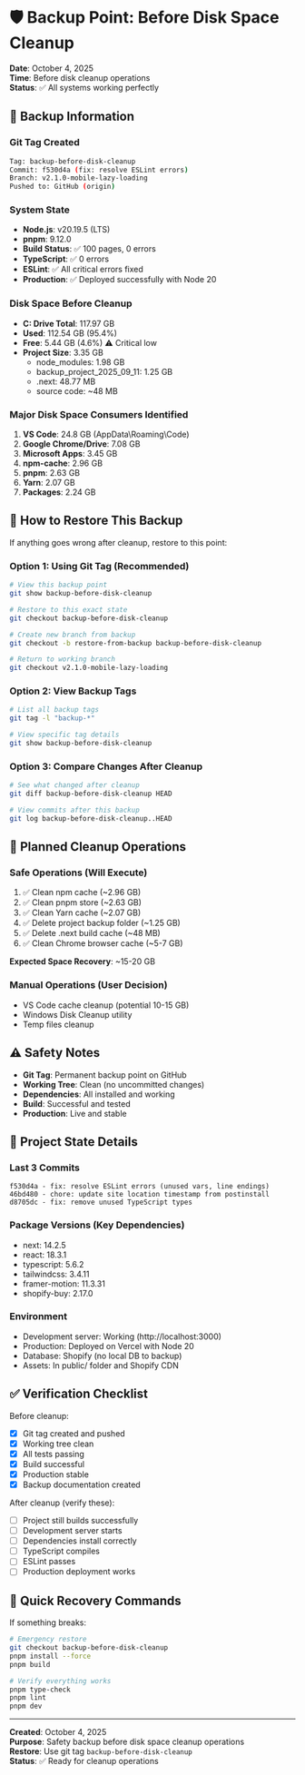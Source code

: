 # 🛡️ Backup Point: Before Disk Space Cleanup

**Date**: October 4, 2025  
**Time**: Before disk cleanup operations  
**Status**: ✅ All systems working perfectly

## 📍 Backup Information

### Git Tag Created

```bash
Tag: backup-before-disk-cleanup
Commit: f530d4a (fix: resolve ESLint errors)
Branch: v2.1.0-mobile-lazy-loading
Pushed to: GitHub (origin)
```

### System State

- **Node.js**: v20.19.5 (LTS)
- **pnpm**: 9.12.0
- **Build Status**: ✅ 100 pages, 0 errors
- **TypeScript**: ✅ 0 errors
- **ESLint**: ✅ All critical errors fixed
- **Production**: ✅ Deployed successfully with Node 20

### Disk Space Before Cleanup

- **C: Drive Total**: 117.97 GB
- **Used**: 112.54 GB (95.4%)
- **Free**: 5.44 GB (4.6%) ⚠️ Critical low
- **Project Size**: 3.35 GB
  - node_modules: 1.98 GB
  - backup_project_2025_09_11: 1.25 GB
  - .next: 48.77 MB
  - source code: ~48 MB

### Major Disk Space Consumers Identified

1. **VS Code**: 24.8 GB (AppData\Roaming\Code)
2. **Google Chrome/Drive**: 7.08 GB
3. **Microsoft Apps**: 3.45 GB
4. **npm-cache**: 2.96 GB
5. **pnpm**: 2.63 GB
6. **Yarn**: 2.07 GB
7. **Packages**: 2.24 GB

## 🔄 How to Restore This Backup

If anything goes wrong after cleanup, restore to this point:

### Option 1: Using Git Tag (Recommended)

```bash
# View this backup point
git show backup-before-disk-cleanup

# Restore to this exact state
git checkout backup-before-disk-cleanup

# Create new branch from backup
git checkout -b restore-from-backup backup-before-disk-cleanup

# Return to working branch
git checkout v2.1.0-mobile-lazy-loading
```

### Option 2: View Backup Tags

```bash
# List all backup tags
git tag -l "backup-*"

# View specific tag details
git show backup-before-disk-cleanup
```

### Option 3: Compare Changes After Cleanup

```bash
# See what changed after cleanup
git diff backup-before-disk-cleanup HEAD

# View commits after this backup
git log backup-before-disk-cleanup..HEAD
```

## 🧹 Planned Cleanup Operations

### Safe Operations (Will Execute)

1. ✅ Clean npm cache (~2.96 GB)
2. ✅ Clean pnpm store (~2.63 GB)
3. ✅ Clean Yarn cache (~2.07 GB)
4. ✅ Delete project backup folder (~1.25 GB)
5. ✅ Delete .next build cache (~48 MB)
6. ✅ Clean Chrome browser cache (~5-7 GB)

**Expected Space Recovery**: ~15-20 GB

### Manual Operations (User Decision)

- VS Code cache cleanup (potential 10-15 GB)
- Windows Disk Cleanup utility
- Temp files cleanup

## ⚠️ Safety Notes

- **Git Tag**: Permanent backup point on GitHub
- **Working Tree**: Clean (no uncommitted changes)
- **Dependencies**: All installed and working
- **Build**: Successful and tested
- **Production**: Live and stable

## 📝 Project State Details

### Last 3 Commits

```
f530d4a - fix: resolve ESLint errors (unused vars, line endings)
46bd480 - chore: update site location timestamp from postinstall
d8705dc - fix: remove unused TypeScript types
```

### Package Versions (Key Dependencies)

- next: 14.2.5
- react: 18.3.1
- typescript: 5.6.2
- tailwindcss: 3.4.11
- framer-motion: 11.3.31
- shopify-buy: 2.17.0

### Environment

- Development server: Working (http://localhost:3000)
- Production: Deployed on Vercel with Node 20
- Database: Shopify (no local DB to backup)
- Assets: In public/ folder and Shopify CDN

## ✅ Verification Checklist

Before cleanup:

- [x] Git tag created and pushed
- [x] Working tree clean
- [x] All tests passing
- [x] Build successful
- [x] Production stable
- [x] Backup documentation created

After cleanup (verify these):

- [ ] Project still builds successfully
- [ ] Development server starts
- [ ] Dependencies install correctly
- [ ] TypeScript compiles
- [ ] ESLint passes
- [ ] Production deployment works

## 🚀 Quick Recovery Commands

If something breaks:

```bash
# Emergency restore
git checkout backup-before-disk-cleanup
pnpm install --force
pnpm build

# Verify everything works
pnpm type-check
pnpm lint
pnpm dev
```

---

**Created**: October 4, 2025  
**Purpose**: Safety backup before disk space cleanup operations  
**Restore**: Use git tag `backup-before-disk-cleanup`  
**Status**: ✅ Ready for cleanup operations
